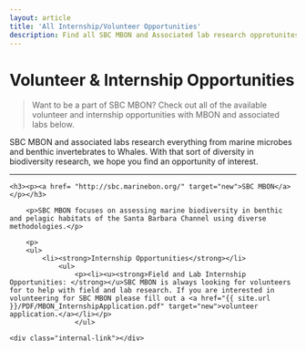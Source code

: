 ```yaml
---
layout: article
title: 'All Internship/Volunteer Opportunities'
description: Find all SBC MBON and Associated lab research opprotunites here.
---
```


<div class="row">
	<div class="container">
		<h1 class="page-header">Volunteer & Internship Opportunities</h1>
		<blockquote><p class="lead">Want to be a part of SBC MBON? Check out all of the available volunteer and internship opportunities with MBON and associated labs below.</p></blockquote>
		<p>SBC MBON and associated labs research everything from marine microbes and benthic invertebrates to Whales. With that sort of diversity in biodiversity research, we hope you find an opportunity of interest.</p>
		<hr>
		
	<h3><p><a href= "http://sbc.marinebon.org/" target="new">SBC MBON</a></p></h3>

		<p>SBC MBON focuses on assessing marine biodiversity in benthic and pelagic habitats of the Santa Barbara Channel using diverse methodologies.</p>
	
		<p>
		<ul>
			<li><strong>Internship Opportunities</strong></li>
				<ul> 
					<p><li><u><strong>Field and Lab Internship Opportunities: </strong></u>SBC MBON is always looking for volunteers for to help with field and lab research. If you are interested in volunteering for SBC MBON please fill out a <a href="{{ site.url }}/PDF/MBON_InternshipApplication.pdf" target="new">volunteer application.</a></li></p>
					</ul> 
		
	<div class="internal-link"></div>
